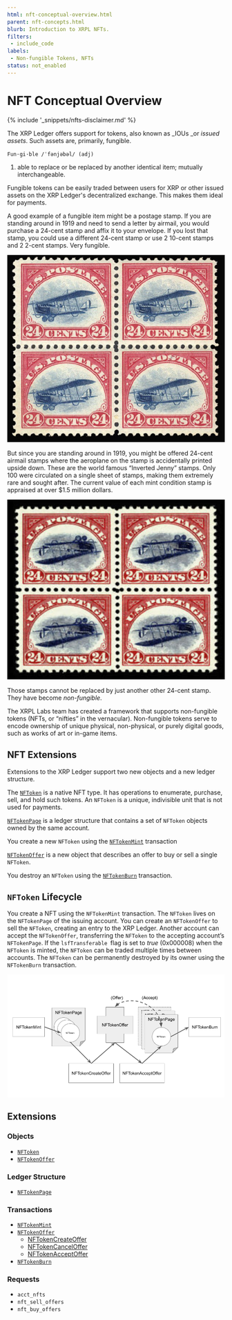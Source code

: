 ```yaml
---
html: nft-conceptual-overview.html
parent: nft-concepts.html
blurb: Introduction to XRPL NFTs.
filters:
 - include_code
labels:
 - Non-fungible Tokens, NFTs
status: not_enabled
---
```


# NFT Conceptual Overview
{% include '_snippets/nfts-disclaimer.md' %}

The XRP Ledger offers support for tokens, also known as _IOUs _or _issued assets_. Such assets are, primarily, fungible.


    Fun·gi·ble /ˈfənjəbəl/ (adj)



1. able to replace or be replaced by another identical item; mutually interchangeable.

Fungible tokens can be easily traded between users for XRP or other issued assets on the XRP Ledger's decentralized exchange. This makes them ideal for payments.


A good example of a fungible item might be a postage stamp. If you are standing around in 1919 and need to send a letter by airmail, you would purchase a 24-cent stamp and affix it to your envelope. If you lost that stamp, you could use a different 24-cent stamp or use 2 10-cent stamps and 2 2-cent stamps. Very fungible.

![Jenny Stamps](img/nft-concepts1.png "Jenny Stamps")

But since you are standing around in 1919, you might be offered 24-cent airmail stamps where the aeroplane on the stamp is accidentally printed upside down. These are the world famous “Inverted Jenny” stamps. Only 100 were circulated on a single sheet of stamps, making them extremely rare and sought after. The current value of each mint condition stamp is appraised at over $1.5 million dollars.

![Jenny Stamps](img/nft-concepts2.png "Jenny Stamps")


Those stamps cannot be replaced by just another other 24-cent stamp. They have become _non-fungible_.

The XRPL Labs team has created a framework that supports non-fungible tokens (NFTs, or “nifties” in the vernacular).  Non-fungible tokens serve to encode ownership of unique physical, non-physical, or purely digital goods, such as works of art or in-game items.


## NFT Extensions

Extensions to the XRP Ledger support two new objects and a new ledger structure.

The <code>[NFToken](references/protocol-reference/ledger-data/ledger-object-types/nftoken.html)</code> is a native NFT type. It has operations to enumerate, purchase, sell, and hold such tokens. An <code>NFToken</code> is a unique, indivisible unit that is not used for payments.

<code>[NFTokenPage](references/protocol-reference/ledger-data/ledger-object-types/nftokenpage.html)</code> is a ledger structure that contains a set of <code>NFToken</code> objects owned by the same account.

You create a new `NFToken` using the <code>[NFTokenMint](references/protocol-reference/ledger-data/ledger-object-types/nftokenmint.html)</code> transaction

<code>[NFTokenOffer](references/protocol-reference/ledger-data/ledger-object-types/nftokenoffer.html)</code> is a new object that describes an offer to buy or sell a single <code>NFToken</code>.

You destroy an `NFToken` using the <code>[NFTokenBurn](references/protocol-reference/ledger-data/ledger-object-types/nftokenburn.html)</code> transaction.


## `NFToken` Lifecycle

You create a NFT using the `NFTokenMint` transaction. The `NFToken` lives on the `NFTokenPage` of the issuing account. You can create an `NFTokenOffer` to sell the `NFToken`, creating an entry to the XRP Ledger. Another account can accept the `NFTokenOffer`, transferring the `NFToken` to the accepting account’s `NFTokenPage`. If the `lsfTransferable `flag is set to _true_ (0x000008) when the `NFToken` is minted, the `NFToken` can be traded multiple times between accounts. The `NFToken` can be permanently destroyed by its owner using the `NFTokenBurn` transaction.

![The NFT Lifecycle](img/nft-lifecycle.png "NFT Lifecycle Image")



## Extensions


### Objects



* <code>[NFToken](nftoken.html)</code>
* <code>[NFTokenOffer](nftokenoffer.html)</code>


### Ledger Structure



* <code>[NFTokenPage](nftokenpage.html)</code>


### Transactions



* <code>[NFTokenMint](references/protocol-reference/ledger-data/ledger-object-types/nftokenmint.html)</code>
* <code>[NFTokenOffer](references/protocol-reference/ledger-data/ledger-object-types/nftokenoffer.html)</code>
    * [NFTokenCreateOffer](references/protocol-reference/ledger-data/ledger-object-types/nftokencreateoffer.html)
    * [NFTokenCancelOffer](references/protocol-reference/ledger-data/ledger-object-types/nftokencanceloffer.html)
    * [NFTokenAcceptOffer](references/protocol-reference/ledger-data/ledger-object-types/nftokenacceptoffer.html)
* <code>[NFTokenBurn](references/protocol-reference/ledger-data/ledger-object-types/nftokenburn.html)</code>


### Requests



* `acct_nfts`
* `nft_sell_offers`
* `nft_buy_offers`
